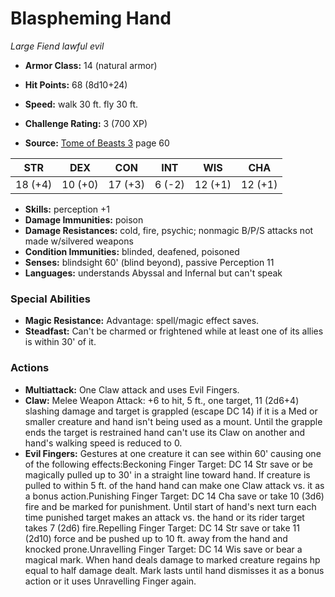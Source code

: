# Blaspheming Hand

*Large* *Fiend* *lawful evil*

- **Armor Class:** 14 (natural armor)
- **Hit Points:** 68 (8d10+24)
- **Speed:** walk 30 ft. fly 30 ft.

- **Challenge Rating:** 3 (700 XP)
- **Source:** [Tome of Beasts 3](https://koboldpress.com/kpstore/product/tome-of-beasts-3-for-5th-edition/) page 60

| STR | DEX | CON | INT | WIS | CHA |
| --- | --- | --- | --- | --- | --- |
| 18 (+4) | 10 (+0) | 17 (+3) | 6 (-2) | 12 (+1) | 12 (+1) |

- **Skills:** perception +1
- **Damage Immunities:** poison
- **Damage Resistances:** cold, fire, psychic; nonmagic B/P/S attacks not made w/silvered weapons
- **Condition Immunities:** blinded, deafened, poisoned
- **Senses:** blindsight 60' (blind beyond), passive Perception 11
- **Languages:** understands Abyssal and Infernal but can't speak

### Special Abilities

- **Magic Resistance:** Advantage: spell/magic effect saves.
- **Steadfast:** Can't be charmed or frightened while at least one of its allies is within 30' of it.

### Actions

- **Multiattack:** One Claw attack and uses Evil Fingers.
- **Claw:** Melee Weapon Attack: +6 to hit, 5 ft., one target, 11 (2d6+4) slashing damage and target is grappled (escape DC 14) if it is a Med or smaller creature and hand isn't being used as a mount. Until the grapple ends the target is restrained hand can't use its Claw on another and hand's walking speed is reduced to 0.
- **Evil Fingers:** Gestures at one creature it can see within 60' causing one of the following effects:Beckoning Finger Target: DC 14 Str save or be magically pulled up to 30' in a straight line toward hand. If creature is pulled to within 5 ft. of the hand hand can make one Claw attack vs. it as a bonus action.Punishing Finger Target: DC 14 Cha save or take 10 (3d6) fire and be marked for punishment. Until start of hand's next turn each time punished target makes an attack vs. the hand or its rider target takes 7 (2d6) fire.Repelling Finger Target: DC 14 Str save or take 11 (2d10) force and be pushed up to 10 ft. away from the hand and knocked prone.Unravelling Finger Target: DC 14 Wis save or bear a magical mark. When hand deals damage to marked creature regains hp equal to half damage dealt. Mark lasts until hand dismisses it as a bonus action or it uses Unravelling Finger again.


